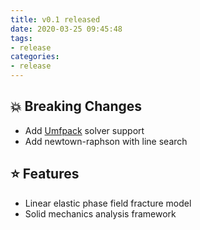 ```yaml
---
title: v0.1 released
date: 2020-03-25 09:45:48
tags:
- release
categories:
- release
---
```


## 💥 Breaking Changes

- Add [Umfpack](http://faculty.cse.tamu.edu/davis/suitesparse.html) solver support
- Add newtown-raphson with line search


## ⭐ Features

- Linear elastic phase field fracture model
- Solid mechanics analysis framework

